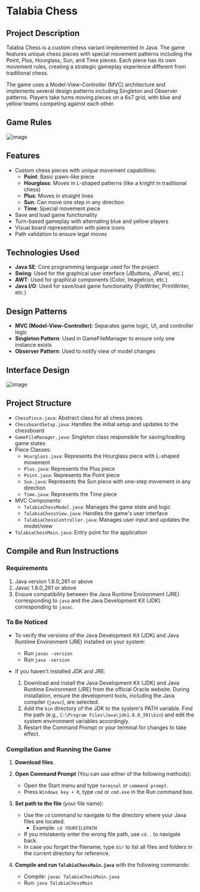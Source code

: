 # Talabia Chess

## Project Description
Talabia Chess is a custom chess variant implemented in Java. The game features unique chess pieces with special movement patterns including the Point, Plus, Hourglass, Sun, and Time pieces. Each piece has its own movement rules, creating a strategic gameplay experience different from traditional chess.

The game uses a Model-View-Controller (MVC) architecture and implements several design patterns including Singleton and Observer patterns. Players take turns moving pieces on a 6x7 grid, with blue and yellow teams competing against each other.

## Game Rules
![image](https://github.com/user-attachments/assets/0bd9d249-3c7e-4e18-a16b-d0f19f3e835c)

## Features
- Custom chess pieces with unique movement capabilities:
  - **Point**: Basic pawn-like piece
  - **Hourglass**: Moves in L-shaped patterns (like a knight in traditional chess)
  - **Plus**: Moves in straight lines
  - **Sun**: Can move one step in any direction
  - **Time**: Special movement piece
- Save and load game functionality
- Turn-based gameplay with alternating blue and yellow players
- Visual board representation with piece icons
- Path validation to ensure legal moves

## Technologies Used
- **Java SE**: Core programming language used for the project
- **Swing**: Used for the graphical user interface (JButtons, JPanel, etc.)
- **AWT**: Used for graphical components (Color, ImageIcon, etc.)
- **Java I/O**: Used for save/load game functionality (FileWriter, PrintWriter, etc.)

## Design Patterns
- **MVC (Model-View-Controller)**: Separates game logic, UI, and controller logic
- **Singleton Pattern**: Used in GameFileManager to ensure only one instance exists
- **Observer Pattern**: Used to notify view of model changes

## Interface Design
![image](https://github.com/user-attachments/assets/8539d219-680d-4db5-9bd3-65ff068016c1)


## Project Structure
- `ChessPiece.java`: Abstract class for all chess pieces
- `ChessboardSetup.java`: Handles the initial setup and updates to the chessboard
- `GameFileManager.java`: Singleton class responsible for saving/loading game states
- Piece Classes:
  - `Hourglass.java`: Represents the Hourglass piece with L-shaped movement
  - `Plus.java`: Represents the Plus piece
  - `Point.java`: Represents the Point piece
  - `Sun.java`: Represents the Sun piece with one-step movement in any direction
  - `Time.java`: Represents the Time piece
- MVC Components:
  - `TalabiaChessModel.java`: Manages the game state and logic
  - `TalabiaChessView.java`: Handles the game's user interface
  - `TalabiaChessController.java`: Manages user input and updates the model/view
- `TalabiaChessMain.java`: Entry point for the application

## Compile and Run Instructions

### Requirements
1. Java version 1.8.0_261 or above
2. Javac 1.8.0_261 or above
3. Ensure compatibility between the Java Runtime Environment (JRE) corresponding to `java` and the Java Development Kit (JDK) corresponding to `javac`.

### To Be Noticed
- To verify the versions of the Java Development Kit (JDK) and Java Runtime Environment (JRE) installed on your system:
  - Run `javac -version`
  - Run `java -version`
  
- If you haven't installed JDK and JRE:
  1. Download and install the Java Development Kit (JDK) and Java Runtime Environment (JRE) from the official Oracle website. During installation, ensure the development tools, including the Java compiler (`javac`), are selected.
  2. Add the `bin` directory of the JDK to the system's PATH variable. Find the path (e.g., `C:\Program Files\Java\jdk1.8.0_391\bin`) and edit the system environment variables accordingly.
  3. Restart the Command Prompt or your terminal for changes to take effect.

### Compilation and Running the Game
1. **Download files**.
2. **Open Command Prompt** (You can use either of the following methods):
   - Open the Start menu and type `terminal` or `command prompt`.
   - Press `Windows key + R`, type `cmd` or `cmd.exe` in the Run command box.
   
3. **Set path to the file** (your file name):
   - Use the `cd` command to navigate to the directory where your Java files are located.
     - Example: `cd YOURFILEPATH`
   - If you mistakenly enter the wrong file path, use `cd..` to navigate back.
   - In case you forget the filename, type `dir` to list all files and folders in the current directory for reference.

4. **Compile and run `TalabiaChessMain.java`** with the following commands:
   - Compile: `javac TalabiaChessMain.java`
   - Run: `java TalabiaChessMain`
